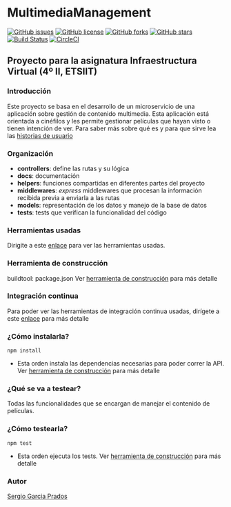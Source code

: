 # MultimediaManagement

[![GitHub issues](https://img.shields.io/github/issues/sergiogp98/MultimediaManagement)](https://github.com/sergiogp98/MultimediaManagement/issues) [![GitHub license](https://img.shields.io/github/license/sergiogp98/MultimediaManagement)](https://github.com/sergiogp98/MultimediaManagement/blob/master/LICENSE) [![GitHub forks](https://img.shields.io/github/forks/sergiogp98/MultimediaManagement)](https://github.com/sergiogp98/MultimediaManagement/network) [![GitHub stars](https://img.shields.io/github/stars/sergiogp98/MultimediaManagement)](https://github.com/sergiogp98/MultimediaManagement/stargazers) [![Build Status](https://travis-ci.org/sergiogp98/MultimediaManagement.svg?branch=master)](https://travis-ci.org/sergiogp98/MultimediaManagement) [![CircleCI](https://circleci.com/gh/sergiogp98/MultimediaManagement.svg?style=svg)](https://circleci.com/gh/sergiogp98/MultimediaManagement)

## Proyecto para la asignatura Infraestructura Virtual (4º II, ETSIIT)

### Introducción
Este proyecto se basa en el desarrollo de un microservicio de una aplicación sobre gestión de contenido multimedia. Esta aplicación está orientada a cinéfilos y les permite gestionar películas que hayan visto o tienen intención de ver. Para saber más sobre qué es y para que sirve lea las [historias de usuario](https://github.com/sergiogp98/MultimediaManagement/blob/master/docs/historias_usuario.md)

### Organización
* **controllers**: define las rutas y su lógica
* **docs**: documentación
* **helpers**: funciones compartidas en diferentes partes del proyecto
* **middlewares**: *express* middlewares que procesan la información recibida previa a enviarla a las rutas
* **models**: representación de los datos y manejo de la base de datos
* **tests**: tests que verifican la funcionalidad del código

### Herramientas usadas
Dirigite a este [enlace](https://github.com/sergiogp98/MultimediaManagement/blob/master/docs/herramientas.md) para ver las herramientas usadas.

### Herramienta de construcción
buildtool: package.json 
Ver [herramienta de construcción](https://github.com/sergiogp98/MultimediaManagement/blob/master/docs/herramientas_construccion.md) para más detalle

### Integración continua
Para poder ver las herramientas de integración continua usadas, dirígete a este [enlace](https://github.com/sergiogp98/MultimediaManagement/blob/master/docs/herramientas_ci.md) para más detalle

### ¿Cómo instalarla?
`npm install` 
* Esta orden instala las dependencias necesarias para poder correr la API. Ver [herramienta de construcción](https://github.com/sergiogp98/MultimediaManagement/blob/master/docs/herramientas_construccion.md) para más detalle

### ¿Qué se va a testear?
Todas las funcionalidades que se encargan de manejar el contenido de películas.

### ¿Cómo testearla?
`npm test`
* Esta orden ejecuta los tests. Ver [herramienta de construcción](https://github.com/sergiogp98/MultimediaManagement/blob/master/docs/herramientas_construccion.md) para más detalle

### Autor
[Sergio Garcia Prados](https://github.com/sergiogp98)


